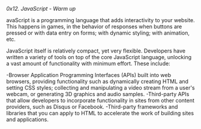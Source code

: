 *0x12. JavaScript - Warm up*

avaScript is a programming language that adds interactivity to your website. This happens in games, in the behavior of responses when buttons are pressed or with data entry on forms; with dynamic styling; with animation, etc.

JavaScript itself is relatively compact, yet very flexible. Developers have written a variety of tools on top of the core JavaScript language, unlocking a vast amount of functionality with minimum effort. These include:

-Browser Application Programming Interfaces (APIs) built into web browsers, providing functionality such as dynamically creating HTML and setting CSS styles; collecting and manipulating a video stream from a user's webcam, or generating 3D graphics and audio samples.
-Third-party APIs that allow developers to incorporate functionality in sites from other content providers, such as Disqus or Facebook.
-Third-party frameworks and libraries that you can apply to HTML to accelerate the work of building sites and applications.
